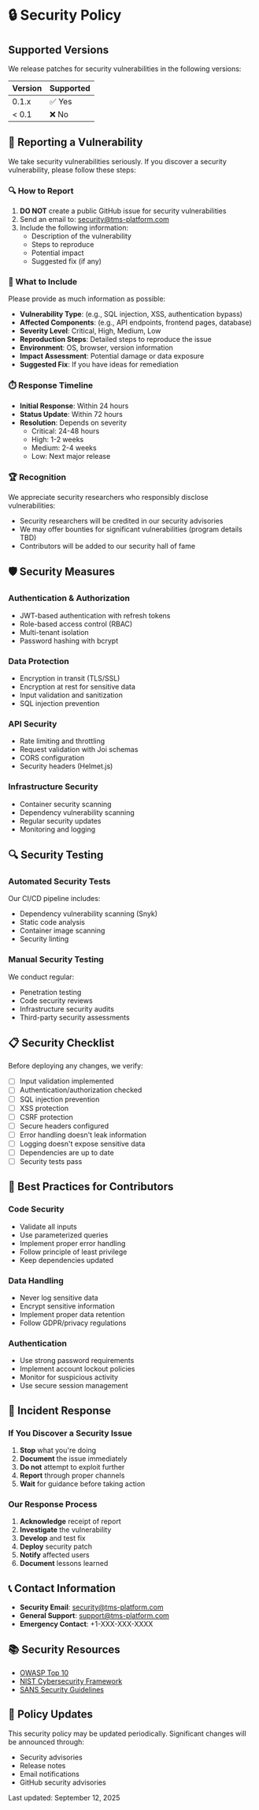 # 🔒 Security Policy

## Supported Versions

We release patches for security vulnerabilities in the following versions:

| Version | Supported          |
| ------- | ------------------ |
| 0.1.x   | ✅ Yes             |
| < 0.1   | ❌ No              |

## 🚨 Reporting a Vulnerability

We take security vulnerabilities seriously. If you discover a security vulnerability, please follow these steps:

### 🔍 How to Report

1. **DO NOT** create a public GitHub issue for security vulnerabilities
2. Send an email to: security@tms-platform.com
3. Include the following information:
   - Description of the vulnerability
   - Steps to reproduce
   - Potential impact
   - Suggested fix (if any)

### 📧 What to Include

Please provide as much information as possible:

- **Vulnerability Type**: (e.g., SQL injection, XSS, authentication bypass)
- **Affected Components**: (e.g., API endpoints, frontend pages, database)
- **Severity Level**: Critical, High, Medium, Low
- **Reproduction Steps**: Detailed steps to reproduce the issue
- **Environment**: OS, browser, version information
- **Impact Assessment**: Potential damage or data exposure
- **Suggested Fix**: If you have ideas for remediation

### ⏱️ Response Timeline

- **Initial Response**: Within 24 hours
- **Status Update**: Within 72 hours
- **Resolution**: Depends on severity
  - Critical: 24-48 hours
  - High: 1-2 weeks
  - Medium: 2-4 weeks
  - Low: Next major release

### 🏆 Recognition

We appreciate security researchers who responsibly disclose vulnerabilities:

- Security researchers will be credited in our security advisories
- We may offer bounties for significant vulnerabilities (program details TBD)
- Contributors will be added to our security hall of fame

## 🛡️ Security Measures

### Authentication & Authorization

- JWT-based authentication with refresh tokens
- Role-based access control (RBAC)
- Multi-tenant isolation
- Password hashing with bcrypt

### Data Protection

- Encryption in transit (TLS/SSL)
- Encryption at rest for sensitive data
- Input validation and sanitization
- SQL injection prevention

### API Security

- Rate limiting and throttling
- Request validation with Joi schemas
- CORS configuration
- Security headers (Helmet.js)

### Infrastructure Security

- Container security scanning
- Dependency vulnerability scanning
- Regular security updates
- Monitoring and logging

## 🔍 Security Testing

### Automated Security Tests

Our CI/CD pipeline includes:

- Dependency vulnerability scanning (Snyk)
- Static code analysis
- Container image scanning
- Security linting

### Manual Security Testing

We conduct regular:

- Penetration testing
- Code security reviews
- Infrastructure security audits
- Third-party security assessments

## 📋 Security Checklist

Before deploying any changes, we verify:

- [ ] Input validation implemented
- [ ] Authentication/authorization checked
- [ ] SQL injection prevention
- [ ] XSS protection
- [ ] CSRF protection
- [ ] Secure headers configured
- [ ] Error handling doesn't leak information
- [ ] Logging doesn't expose sensitive data
- [ ] Dependencies are up to date
- [ ] Security tests pass

## 🔐 Best Practices for Contributors

### Code Security

- Validate all inputs
- Use parameterized queries
- Implement proper error handling
- Follow principle of least privilege
- Keep dependencies updated

### Data Handling

- Never log sensitive data
- Encrypt sensitive information
- Implement proper data retention
- Follow GDPR/privacy regulations

### Authentication

- Use strong password requirements
- Implement account lockout policies
- Monitor for suspicious activity
- Use secure session management

## 🚨 Incident Response

### If You Discover a Security Issue

1. **Stop** what you're doing
2. **Document** the issue immediately
3. **Do not** attempt to exploit further
4. **Report** through proper channels
5. **Wait** for guidance before taking action

### Our Response Process

1. **Acknowledge** receipt of report
2. **Investigate** the vulnerability
3. **Develop** and test fix
4. **Deploy** security patch
5. **Notify** affected users
6. **Document** lessons learned

## 📞 Contact Information

- **Security Email**: security@tms-platform.com
- **General Support**: support@tms-platform.com
- **Emergency Contact**: +1-XXX-XXX-XXXX

## 📚 Security Resources

- [OWASP Top 10](https://owasp.org/www-project-top-ten/)
- [NIST Cybersecurity Framework](https://www.nist.gov/cyberframework)
- [SANS Security Guidelines](https://www.sans.org/security-awareness-training/)

## 🔄 Policy Updates

This security policy may be updated periodically. Significant changes will be announced through:

- Security advisories
- Release notes
- Email notifications
- GitHub security advisories

Last updated: September 12, 2025

